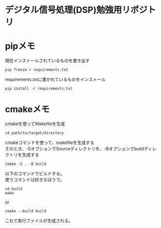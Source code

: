 # デジタル信号処理(DSP)勉強用リポジトリ

# pipメモ
現在インストールされているものを書き出す  
```
pip freeze > requirements.txt
```
requirements.txtに書かれているものをインストール
```
pip install -r requirements.txt
```

# cmakeメモ
cmakeを使ってMakefileを生成
```
cd path/to/target/directory
```
cmakeコマンドを使って、makefileを生成する  
そのとき、-SオプションでSourceディレクトリを、-Bオプションでbuildディレクトリを生成する  
```
cmake -S . -B build
```
以下のコマンドでビルドする。  
使うコマンドは好きなほうで。
```
cd build
make
```
or
```
cmake --build build
```
これで実行ファイルが生成される。